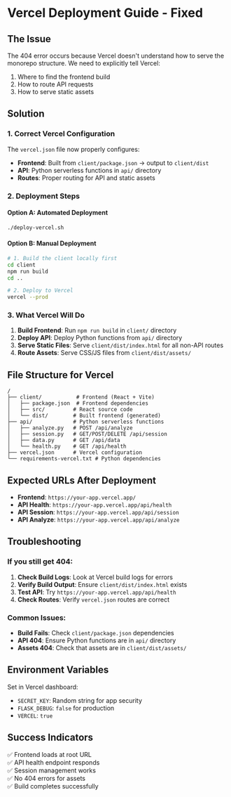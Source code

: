 # Vercel Deployment Guide - Fixed

## The Issue
The 404 error occurs because Vercel doesn't understand how to serve the monorepo structure. We need to explicitly tell Vercel:
1. Where to find the frontend build
2. How to route API requests
3. How to serve static assets

## Solution

### 1. Correct Vercel Configuration
The `vercel.json` file now properly configures:
- **Frontend**: Built from `client/package.json` → output to `client/dist`
- **API**: Python serverless functions in `api/` directory
- **Routes**: Proper routing for API and static assets

### 2. Deployment Steps

#### Option A: Automated Deployment
```bash
./deploy-vercel.sh
```

#### Option B: Manual Deployment
```bash
# 1. Build the client locally first
cd client
npm run build
cd ..

# 2. Deploy to Vercel
vercel --prod
```

### 3. What Vercel Will Do
1. **Build Frontend**: Run `npm run build` in `client/` directory
2. **Deploy API**: Deploy Python functions from `api/` directory
3. **Serve Static Files**: Serve `client/dist/index.html` for all non-API routes
4. **Route Assets**: Serve CSS/JS files from `client/dist/assets/`

## File Structure for Vercel
```
/
├── client/           # Frontend (React + Vite)
│   ├── package.json  # Frontend dependencies
│   ├── src/         # React source code
│   └── dist/        # Built frontend (generated)
├── api/             # Python serverless functions
│   ├── analyze.py   # POST /api/analyze
│   ├── session.py   # GET/POST/DELETE /api/session
│   ├── data.py      # GET /api/data
│   └── health.py    # GET /api/health
├── vercel.json      # Vercel configuration
└── requirements-vercel.txt # Python dependencies
```

## Expected URLs After Deployment
- **Frontend**: `https://your-app.vercel.app/`
- **API Health**: `https://your-app.vercel.app/api/health`
- **API Session**: `https://your-app.vercel.app/api/session`
- **API Analyze**: `https://your-app.vercel.app/api/analyze`

## Troubleshooting

### If you still get 404:
1. **Check Build Logs**: Look at Vercel build logs for errors
2. **Verify Build Output**: Ensure `client/dist/index.html` exists
3. **Test API**: Try `https://your-app.vercel.app/api/health`
4. **Check Routes**: Verify `vercel.json` routes are correct

### Common Issues:
- **Build Fails**: Check `client/package.json` dependencies
- **API 404**: Ensure Python functions are in `api/` directory
- **Assets 404**: Check that assets are in `client/dist/assets/`

## Environment Variables
Set in Vercel dashboard:
- `SECRET_KEY`: Random string for app security
- `FLASK_DEBUG`: `false` for production
- `VERCEL`: `true`

## Success Indicators
✅ Frontend loads at root URL  
✅ API health endpoint responds  
✅ Session management works  
✅ No 404 errors for assets  
✅ Build completes successfully 